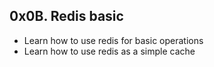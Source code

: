 ## 0x0B. Redis basic

- Learn how to use redis for basic operations
- Learn how to use redis as a simple cache

